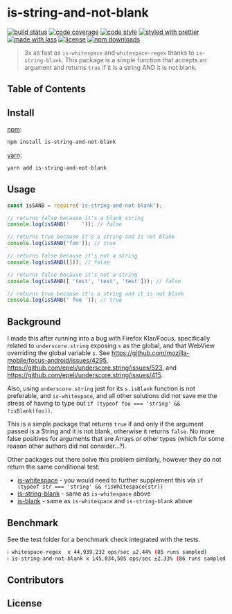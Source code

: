 # is-string-and-not-blank

[![build status](https://img.shields.io/travis/com/niftylettuce/is-string-and-not-blank.svg)](https://travis-ci.com/niftylettuce/is-string-and-not-blank)
[![code coverage](https://img.shields.io/codecov/c/github/niftylettuce/is-string-and-not-blank.svg)](https://codecov.io/gh/niftylettuce/is-string-and-not-blank)
[![code style](https://img.shields.io/badge/code_style-XO-5ed9c7.svg)](https://github.com/sindresorhus/xo)
[![styled with prettier](https://img.shields.io/badge/styled_with-prettier-ff69b4.svg)](https://github.com/prettier/prettier)
[![made with lass](https://img.shields.io/badge/made_with-lass-95CC28.svg)](https://lass.js.org)
[![license](https://img.shields.io/github/license/niftylettuce/is-string-and-not-blank.svg)](LICENSE)
[![npm downloads](https://img.shields.io/npm/dt/is-string-and-not-blank.svg)](https://npm.im/is-string-and-not-blank)

> 3x as fast as `is-whitespace` and `whitespace-regex` thanks to `is-string-blank`.  This package is a simple function that accepts an argument and returns `true` if it is a string AND it is not blank.

## Table of Contents


## Install

[npm][]:

```sh
npm install is-string-and-not-blank
```

[yarn][]:

```sh
yarn add is-string-and-not-blank
```


## Usage

```js
const isSANB = require('is-string-and-not-blank');

// returns false because it's a blank string
console.log(isSANB('    ')); // false

// returns true because it's a string and is not blank
console.log(isSANB('foo')); // true

// returns false because it's not a string
console.log(isSANB([])); // false

// returns false because it's not a string
console.log(isSANB([ 'test', 'test', 'test'])); // false

// returns true because it's a string and it is not blank
console.log(isSANB(' foo ')); // true
```

## Background

I made this after running into a bug with Firefox Klar/Focus, specifically related to `underscore.string` exposing `s` as the global, and that WebView overriding the global variable `s`.  See <https://github.com/mozilla-mobile/focus-android/issues/4295>, <https://github.com/epeli/underscore.string/issues/523>, and <https://github.com/epeli/underscore.string/issues/415>.

Also, using `underscore.string` just for its `s.isBlank` function is not preferable, and `is-whitespace`, and all other solutions did not save me the stress of having to type out `if (typeof foo === 'string' && !isBlank(foo))`.

This is a simple package that returns `true` if and only if the argument passed is a String and it is not blank, otherwise it returns `false`.  No more false positives for arguments that are Arrays or other types (which for some reason other authors did not consider...?).

Other packages out there solve this problem similarly, however they do not return the same conditional test:

* [is-whitespace](https://github.com/jonschlinkert/is-whitespace) - you would need to further supplement this via `if (typeof str === 'string' && !isWhitespace(str))`
* [is-string-blank](https://github.com/plotly/is-string-blank) - same as `is-whitespace` above
* [is-blank](https://www.npmjs.com/package/is-blank) - same as `is-whitespace` and `is-string-blank` above

## Benchmark

See the test folder for a benchmark check integrated with the tests.

```sh
ℹ whitespace-regex  x 44,939,232 ops/sec ±2.44% (85 runs sampled)
ℹ is-string-and-not-blank x 145,034,505 ops/sec ±2.33% (86 runs sampled)
```

## Contributors


## License


##

[npm]: https://www.npmjs.com/

[yarn]: https://yarnpkg.com/
